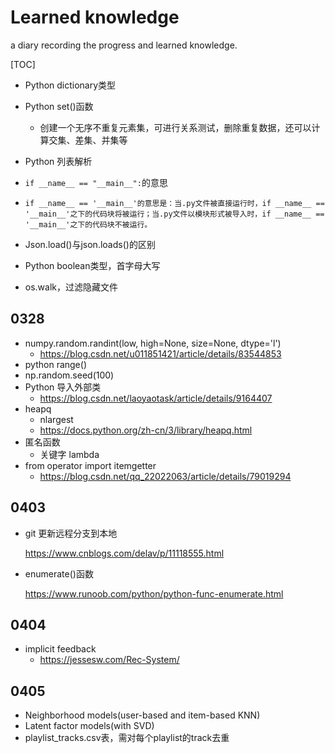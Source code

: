 # Learned knowledge

a diary recording the progress and learned knowledge.

[TOC]

- Python dictionary类型

- Python set()函数

  - 创建一个无序不重复元素集，可进行关系测试，删除重复数据，还可以计算交集、差集、并集等

- Python 列表解析

- `if __name__ == "__main__":`的意思

- ``````
  if __name__ == '__main__'的意思是：当.py文件被直接运行时，if __name__ == '__main__'之下的代码块将被运行；当.py文件以模块形式被导入时，if __name__ == '__main__'之下的代码块不被运行。
  ``````

- Json.load()与json.loads()的区别

- Python boolean类型，首字母大写

- os.walk，过滤隐藏文件

## 0328

- numpy.random.randint(low, high=None, size=None, dtype='l')
  - https://blog.csdn.net/u011851421/article/details/83544853
- python range()
- np.random.seed(100)
- Python 导入外部类
  - https://blog.csdn.net/laoyaotask/article/details/9164407
- heapq
  - nlargest
  - https://docs.python.org/zh-cn/3/library/heapq.html
- 匿名函数
  - 关键字 lambda
- from operator import itemgetter
  - https://blog.csdn.net/qq_22022063/article/details/79019294

## 0403

- git 更新远程分支到本地

  https://www.cnblogs.com/delav/p/11118555.html
  
- enumerate()函数

  https://www.runoob.com/python/python-func-enumerate.html


## 0404

- implicit feedback
  - https://jessesw.com/Rec-System/



## 0405

- Neighborhood models(user-based and item-based KNN)
- Latent factor models(with SVD)
- playlist_tracks.csv表，需对每个playlist的track去重